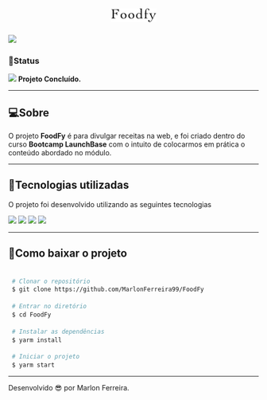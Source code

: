 <h1 align="center">
    <img src="public/assets/logo.png">
</h1

<h1 align="center">
    <img src="public/assets/presentation.gif" >
</h1>

### 🌱Status

<img src="https://img.icons8.com/color/0.7x/visual-studio-code-2019.png">  **Projeto Concluído.**

---

## 💻Sobre

O projeto **FoodFy** é para divulgar receitas na web, e foi criado dentro do curso **Bootcamp LaunchBase** com o intuito de colocarmos em prática o conteúdo abordado no módulo.

---

## 🚀Tecnologias utilizadas

O projeto foi desenvolvido utilizando as seguintes tecnologias

<img src="https://img.icons8.com/color/0.8x/html-5.png">

<img src="https://img.icons8.com/color/0.8x/css3.png">

<img src="https://img.icons8.com/color/0.8x/javascript.png">

<img src="https://img.icons8.com/color/0.8x/nodejs.png">


---

## 📩Como baixar o projeto

```bash

 # Clonar o repositório
 $ git clone https://github.com/MarlonFerreira99/FoodFy

 # Entrar no diretório
 $ cd FoodFy

 # Instalar as dependências
 $ yarm install

 # Iniciar o projeto
 $ yarm start
```

---

Desenvolvido 😎 por Marlon Ferreira.

